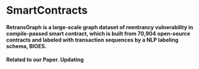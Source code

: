 # SmartContracts
#### RetransGraph is  a large-scale graph dataset of reentrancy vulnerability in compile-passed smart contract, which is built from 70,904 open-source contracts and labeled with transaction sequences by a NLP labeling schema, BIOES. 

#### Related to our Paper. Updating
